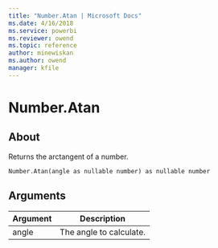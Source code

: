 ```yaml
---
title: "Number.Atan | Microsoft Docs"
ms.date: 4/16/2018
ms.service: powerbi
ms.reviewer: owend
ms.topic: reference
author: minewiskan
ms.author: owend
manager: kfile
---
```

# Number.Atan

  
## About  
Returns the arctangent of a number.  
  
```  
Number.Atan(angle as nullable number) as nullable number  
```  
  
## Arguments  
  
|Argument|Description|  
|------------|---------------|  
|angle|The angle to calculate.|  
  
